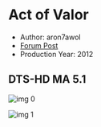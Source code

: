# Act of Valor

* Author: aron7awol
* [Forum Post](https://www.avsforum.com/threads/bass-eq-for-filtered-movies.2995212/post-56841138)
* Production Year: 2012

## DTS-HD MA 5.1

![img 0](https://fanart.tv/fanart/movies/75674/moviethumb/act-of-valor-505d978395535.jpg)

![img 1](https://i.imgur.com/SSh4nOa.png)

